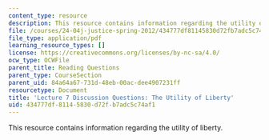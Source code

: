 ```yaml
---
content_type: resource
description: This resource contains information regarding the utility of liberty.
file: /courses/24-04j-justice-spring-2012/434777df81145830d72fb7adc5c74af1_MIT24_04JS12_disc07.pdf
file_type: application/pdf
learning_resource_types: []
license: https://creativecommons.org/licenses/by-nc-sa/4.0/
ocw_type: OCWFile
parent_title: Reading Questions
parent_type: CourseSection
parent_uid: 84a64a67-731d-48eb-00ac-dee4907231ff
resourcetype: Document
title: 'Lecture 7 Discussion Questions: The Utility of Liberty'
uid: 434777df-8114-5830-d72f-b7adc5c74af1
---
```

This resource contains information regarding the utility of liberty.